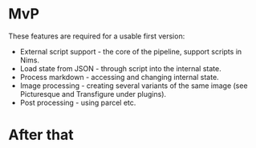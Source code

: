 # MvP
These features are required for a usable first version:
 * External script support - the core of the pipeline, support scripts in Nims.
 * Load state from JSON - through script into the internal state.
 * Process markdown - accessing and changing internal state.
 * Image processing - creating several variants of the same image (see Picturesque and Transfigure under plugins).
 * Post processing - using parcel etc.

# After that

